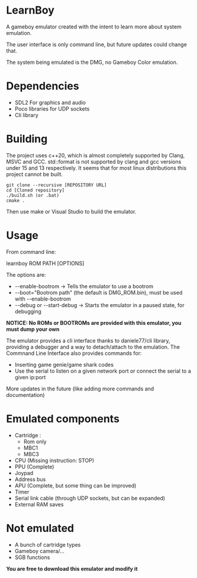 # LearnBoy
A gameboy emulator created with the intent to learn more about system emulation. 

The user interface is only command line, but future updates 
could change that. 

The system being emulated is the DMG, no Gameboy Color emulation.

<h1>Dependencies</h1>
<ul>
  <li>SDL2 For graphics and audio</li>
  <li>Poco libraries for UDP sockets</li>
  <li>Cli library</li>
</ul>

<h1>Building</h1>

The project uses c++20, which is almost completely supported by
Clang, MSVC and GCC. std::format is not supported by clang and
gcc versions under 15 and 13 respectively. It seems that for most linux
distributions this project cannot be built.

    git clone --recursive [REPOSITORY URL]
    cd [Cloned repository]
    ./build.sh (or .bat)
    cmake .

Then use make or Visual Studio to build the emulator.

<h1>Usage</h1>

From command line:

learnboy ROM PATH [OPTIONS]

The options are:
<ul>
  <li>--enable-bootrom -> Tells the emulator to use a bootrom</li>
  <li>--boot="Bootrom path" (the default is DMG_ROM.bin), must be used with --enable-bootrom</li>
  <li>--debug or --start-debug -> Starts the emulator in a paused state, for debugging</li>
</ul>

<strong>NOTICE: No ROMs or BOOTROMs are provided with this emulator, you must dump your own</strong>

The emulator provides a cli interface thanks to daniele77/cli library, providing
a debugger and a way to detach/attach to the emulation. 
The Commnand Line Interface also provides commands for:
<ul>
  <li>Inserting game genie/game shark codes</li>
  <li>Use the serial to listen on a given network port or connect the serial to a given ip:port</li>
</ul>

More updates in the future (like adding more commands and documentation)

<h1>Emulated components</h1>
<ul>
  <li>Cartridge :
    <ul>
      <li>Rom only</li>
      <li>MBC1</li>
      <li>MBC3</li>
    </ul>
  </li>
  <li>CPU (Missing instruction: STOP)</li>
  <li>PPU (Complete)</li>
  <li>Joypad</li>
  <li>Address bus</li>
  <li>APU (Complete, but some thing can be improved)</li>
  <li>Timer</li>
  <li>Serial link cable (through UDP sockets, but can be expanded)</li>
  <li>External RAM saves</li>
</ul>

<h1>Not emulated</h1>
<ul>
  <li>A bunch of cartridge types</li>
  <li>Gameboy camera/...</li>
  <li>SGB functions</li>
</ul>

<strong>You are free to download this emulator and modify it</strong>
